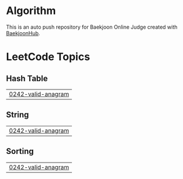 # Algorithm
This is an auto push repository for Baekjoon Online Judge created with [BaekjoonHub](https://github.com/BaekjoonHub/BaekjoonHub).

<!---LeetCode Topics Start-->
# LeetCode Topics
## Hash Table
|  |
| ------- |
| [0242-valid-anagram](https://github.com/Sunwoo0110/Algorithm/tree/master/0242-valid-anagram) |
## String
|  |
| ------- |
| [0242-valid-anagram](https://github.com/Sunwoo0110/Algorithm/tree/master/0242-valid-anagram) |
## Sorting
|  |
| ------- |
| [0242-valid-anagram](https://github.com/Sunwoo0110/Algorithm/tree/master/0242-valid-anagram) |
<!---LeetCode Topics End-->